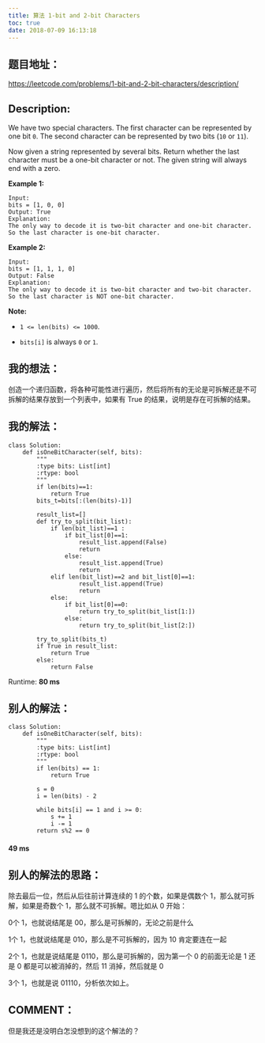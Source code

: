 ```yaml
---
title: 算法 1-bit and 2-bit Characters
toc: true
date: 2018-07-09 16:13:18
---
```



## 题目地址：


https://leetcode.com/problems/1-bit-and-2-bit-characters/description/


## Description:


We have two special characters. The first character can be represented by one bit `0`. The second character can be represented by two bits (`10` or `11`).

Now given a string represented by several bits. Return whether the last character must be a one-bit character or not. The given string will always end with a zero.

**Example 1:**


    Input:
    bits = [1, 0, 0]
    Output: True
    Explanation:
    The only way to decode it is two-bit character and one-bit character. So the last character is one-bit character.


**Example 2:**


    Input:
    bits = [1, 1, 1, 0]
    Output: False
    Explanation:
    The only way to decode it is two-bit character and two-bit character. So the last character is NOT one-bit character.


**Note:**




  * `1 <= len(bits) <= 1000`.


  * `bits[i]` is always `0` or `1`.




## 我的想法：


创造一个递归函数，将各种可能性进行遍历，然后将所有的无论是可拆解还是不可拆解的结果存放到一个列表中，如果有 True 的结果，说明是存在可拆解的结果。


## 我的解法：




    class Solution:
        def isOneBitCharacter(self, bits):
            """
            :type bits: List[int]
            :rtype: bool
            """
            if len(bits)==1:
                return True
            bits_t=bits[:(len(bits)-1)]

            result_list=[]
            def try_to_split(bit_list):
                if len(bit_list)==1 :
                    if bit_list[0]==1:
                        result_list.append(False)
                        return
                    else:
                        result_list.append(True)
                        return
                elif len(bit_list)==2 and bit_list[0]==1:
                        result_list.append(True)
                        return
                else:
                    if bit_list[0]==0:
                        return try_to_split(bit_list[1:])
                    else:
                        return try_to_split(bit_list[2:])

            try_to_split(bits_t)
            if True in result_list:
                return True
            else:
                return False


Runtime: **80 ms**


## 别人的解法：




    class Solution:
        def isOneBitCharacter(self, bits):
            """
            :type bits: List[int]
            :rtype: bool
            """
            if len(bits) == 1:
                return True

            s = 0
            i = len(bits) - 2

            while bits[i] == 1 and i >= 0:
                s += 1
                i -= 1
            return s%2 == 0




#### 49 ms




## 别人的解法的思路：


除去最后一位，然后从后往前计算连续的 1 的个数，如果是偶数个 1，那么就可拆解，如果是奇数个 1，那么就不可拆解。嗯比如从 0 开始：

0个 1，也就说结尾是 00，那么是可拆解的，无论之前是什么

1个 1，也就说结尾是 010，那么是不可拆解的，因为 10 肯定要连在一起

2个 1，也就是说结尾是 0110，那么是可拆解的，因为第一个 0 的前面无论是 1 还是 0 都是可以被消掉的，然后 11 消掉，然后就是 0

3个 1，也就是说 01110，分析依次如上。


## COMMENT：


但是我还是没明白怎没想到的这个解法的？


